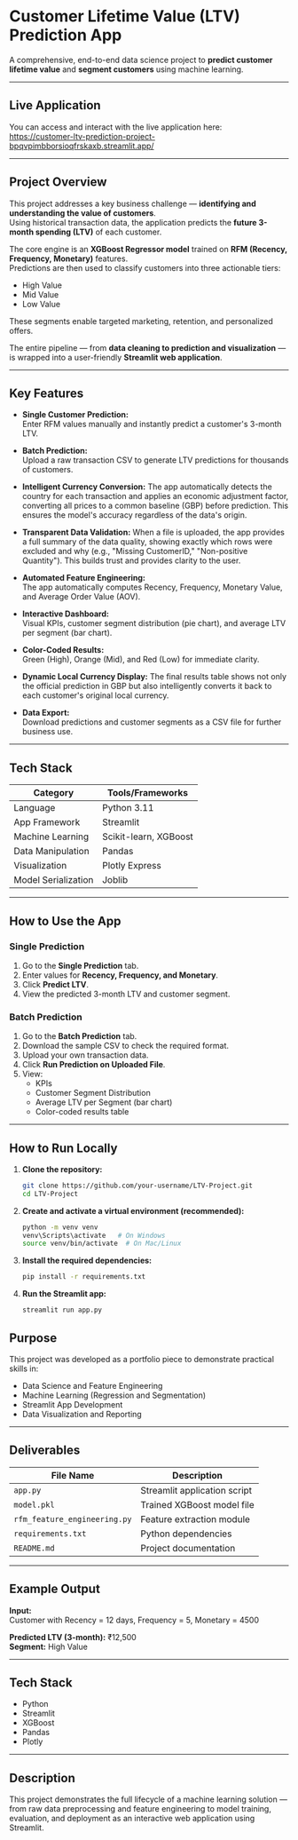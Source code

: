 # Customer Lifetime Value (LTV) Prediction App

A comprehensive, end-to-end data science project to **predict customer lifetime value** and **segment customers** using machine learning.

---

## Live Application

You can access and interact with the live application here:  
https://customer-ltv-prediction-project-bpqvpimbborsioqfrskaxb.streamlit.app/

---

## Project Overview

This project addresses a key business challenge — **identifying and understanding the value of customers**.  
Using historical transaction data, the application predicts the **future 3-month spending (LTV)** of each customer.

The core engine is an **XGBoost Regressor model** trained on **RFM (Recency, Frequency, Monetary)** features.  
Predictions are then used to classify customers into three actionable tiers:

- High Value  
- Mid Value  
- Low Value  

These segments enable targeted marketing, retention, and personalized offers.

The entire pipeline — from **data cleaning to prediction and visualization** — is wrapped into a user-friendly **Streamlit web application**.

---

## Key Features

- **Single Customer Prediction:**  
  Enter RFM values manually and instantly predict a customer's 3-month LTV.

- **Batch Prediction:**  
  Upload a raw transaction CSV to generate LTV predictions for thousands of customers.

- **Intelligent Currency Conversion:**
  The app automatically detects the country for each transaction and applies an economic adjustment factor, converting all prices to a common baseline (GBP) before prediction. This ensures the model's accuracy regardless of the data's origin.

- **Transparent Data Validation:**
  When a file is uploaded, the app provides a full summary of the data quality, showing exactly which rows were excluded and why (e.g., "Missing CustomerID," "Non-positive Quantity"). This builds trust and provides clarity to the user.
  
- **Automated Feature Engineering:**  
  The app automatically computes Recency, Frequency, Monetary Value, and Average Order Value (AOV).

- **Interactive Dashboard:**  
  Visual KPIs, customer segment distribution (pie chart), and average LTV per segment (bar chart).

- **Color-Coded Results:**  
  Green (High), Orange (Mid), and Red (Low) for immediate clarity.

- **Dynamic Local Currency Display:**
  The final results table shows not only the official prediction in GBP but also intelligently converts it back to each customer's original local currency.

- **Data Export:**  
  Download predictions and customer segments as a CSV file for further business use.

---

## Tech Stack

| Category | Tools/Frameworks |
|-----------|------------------|
| Language | Python 3.11 |
| App Framework | Streamlit |
| Machine Learning | Scikit-learn, XGBoost |
| Data Manipulation | Pandas |
| Visualization | Plotly Express |
| Model Serialization | Joblib |

---

## How to Use the App

### Single Prediction
1. Go to the **Single Prediction** tab.  
2. Enter values for **Recency, Frequency, and Monetary**.  
3. Click **Predict LTV**.  
4. View the predicted 3-month LTV and customer segment.

### Batch Prediction
1. Go to the **Batch Prediction** tab.  
2. Download the sample CSV to check the required format.  
3. Upload your own transaction data.  
4. Click **Run Prediction on Uploaded File**.  
5. View:
   - KPIs  
   - Customer Segment Distribution  
   - Average LTV per Segment (bar chart)  
   - Color-coded results table  

---

## How to Run Locally

1. **Clone the repository:**
   ```bash
   git clone https://github.com/your-username/LTV-Project.git
   cd LTV-Project
   
2. **Create and activate a virtual environment (recommended):**
   ```bash
   python -m venv venv
   venv\Scripts\activate   # On Windows
   source venv/bin/activate  # On Mac/Linux

3. **Install the required dependencies:**
   ```bash
   pip install -r requirements.txt

4. **Run the Streamlit app:**
   ```bash
   streamlit run app.py

## Purpose
This project was developed as a portfolio piece to demonstrate practical skills in:

- Data Science and Feature Engineering  
- Machine Learning (Regression and Segmentation)  
- Streamlit App Development  
- Data Visualization and Reporting  

---

## Deliverables
| File Name | Description |
|------------|--------------|
| `app.py` | Streamlit application script |
| `model.pkl` | Trained XGBoost model file |
| `rfm_feature_engineering.py` | Feature extraction module |
| `requirements.txt` | Python dependencies |
| `README.md` | Project documentation |

---

## Example Output
**Input:**  
Customer with Recency = 12 days, Frequency = 5, Monetary = 4500  

**Predicted LTV (3-month):** ₹12,500  
**Segment:** High Value  

---

## Tech Stack
- Python  
- Streamlit  
- XGBoost  
- Pandas  
- Plotly  

---

## Description
This project demonstrates the full lifecycle of a machine learning solution — from raw data preprocessing and feature engineering to model training, evaluation, and deployment as an interactive web application using Streamlit.
